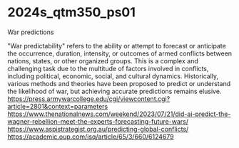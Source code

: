 # 2024s_qtm350_ps01
War predictions 

"War predictability" refers to the ability or attempt to forecast or anticipate the occurrence, duration, intensity, or outcomes of armed conflicts between nations, states, or other organized groups. This is a complex and challenging task due to the multitude of factors involved in conflicts, including political, economic, social, and cultural dynamics. Historically, various methods and theories have been proposed to predict or understand the likelihood of war, but achieving accurate predictions remains elusive.
https://press.armywarcollege.edu/cgi/viewcontent.cgi?article=2801&context=parameters
https://www.thenationalnews.com/weekend/2023/07/21/did-ai-predict-the-wagner-rebellion-meet-the-experts-forecasting-future-wars/
https://www.aspistrategist.org.au/predicting-global-conflicts/
https://academic.oup.com/isq/article/65/3/660/6124679
